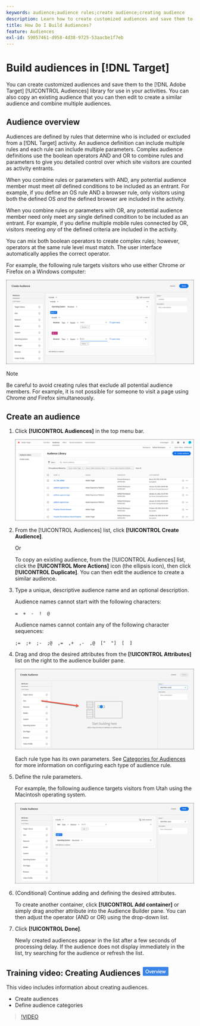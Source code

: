 ```yaml
---
keywords: audience;audience rules;create audience;creating audience
description: Learn how to create customized audiences and save them to the [!DNL Adobe Target] [!UICONTROL Audiences] library for use in activities.
title: How Do I Build Audiences?
feature: Audiences
exl-id: 59057461-d958-4d38-9725-53aacbe1f7eb
---
```

# Build audiences in [!DNL Target]

You can create customized audiences and save them to the [!DNL Adobe Target] [!UICONTROL Audiences] library for use in your activities. You can also copy an existing audience that you can then edit to create a similar audience and combine multiple audiences.

## Audience overview

Audiences are defined by rules that determine who is included or excluded from a [!DNL Target] activity. An audience definition can include multiple rules and each rule can include multiple parameters. Complex audience definitions use the boolean operators AND and OR to combine rules and parameters to give you detailed control over which site visitors are counted as activity entrants.

When you combine rules or parameters with AND, any potential audience member must meet *all* defined conditions to be included as an entrant. For example, if you define an OS rule AND a browser rule, only visitors using both the defined OS *and* the defined browser are included in the activity.

When you combine rules or parameters with OR, any potential audience member need only meet any single defined condition to be included as an entrant. For example, if you define multiple mobile rules connected by OR, visitors meeting *any* of the defined criteria are included in the activity.

You can mix both boolean operators to create complex rules; however, operators at the same rule level must match. The user interface automatically applies the correct operator.

For example, the following rule targets visitors who use either Chrome *or* Firefox on a Windows computer:

![Create audience](assets/audience_create.png)

>[!NOTE]
>
>Be careful to avoid creating rules that exclude all potential audience members. For example, it is not possible for someone to visit a page using Chrome *and* Firefox simultaneously.

## Create an audience

1. Click **[!UICONTROL Audiences]** in the top menu bar.

   ![audiences_list image](assets/audiences_list.png)

1. From the [!UICONTROL Audiences] list, click **[!UICONTROL Create Audience]**.

   Or

   To copy an existing audience, from the [!UICONTROL Audiences] list, click the **[!UICONTROL More Actions]** icon (the ellipsis icon), then click **[!UICONTROL Duplicate]**. You can then edit the audience to create a similar audience. 

1. Type a unique, descriptive audience name and an optional description.

   Audience names cannot start with the following characters:

   `=  +  -  !  @`

   Audience names cannot contain any of the following character sequences:

   `;=  ;+  ;-  ;@  ,=  ,+  ,-  ,@  ["  "]  [  ]`

1. Drag and drop the desired attributes from the **[!UICONTROL Attributes]** list on the right to the audience builder pane.

   ![Drag and drop attributes](assets/drag-attribute.png)

   Each rule type has its own parameters. See [Categories for Audiences](/help/main/c-target/c-audiences/c-target-rules/target-rules.md#concept_E3A77E42F1644503A829B5107B20880D) for more information on configuring each type of audience rule.

1. Define the rule parameters.

   For example, the following audience targets visitors from Utah using the Macintosh operating system.

   ![Utah/Macintosh audience](assets/adience-builder.png)

1. (Conditional) Continue adding and defining the desired attributes.

   To create another container, click **[!UICONTROL Add container]** or simply drag another attribute into the Audience Builder pane. You can then adjust the operator (AND or OR) using the drop-down list.

1. Click **[!UICONTROL Done]**.

   Newly created audiences appear in the list after a few seconds of processing delay. If the audience does not display immediately in the list, try searching for the audience or refresh the list. 

## Training video: Creating Audiences ![Overview badge](/help/main/assets/overview.png)

This video includes information about creating audiences.

* Create audiences 
* Define audience categories

>[!VIDEO](https://video.tv.adobe.com/v/17392)
